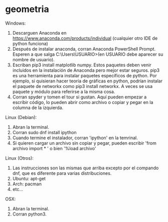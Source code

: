 # geometria

Windows:

  1. Descarguen Anaconda en https://www.anaconda.com/products/individual (cualquier otro IDE de python funciona)
  2. Después de instalar anaconda, corran Anaconda PowerShell Prompt. Esperen a que salga C:\Users\USUARIO>(en USUARIO debe aparecer su nombre de usuario).
  3. Escriban pip3 install matplotlib numpy. Estos paquetes deben venir incluidos en la instalación de Anaconda pero mejor estar seguros. pip3 es una herramienta para instalar paquetes específicos de python. Por ejemplo, si quisieran hacer teoría de gráficas en python, podrían instalar el paquete de networkx como pip3 install networkx. A veces se usa paquete y módulo para referirse a la misma cosa.
  4. Corran spyder y tomen el tour si gustan. Aquí pueden empezar a escribir código, lo pueden abrir como archivo o copiar y pegar en la columna de la izquierda.

Linux (Debian):
  1. Abran la terminal.
  2. Corran sudo dnf install ipython
  3. Cuando termine el instalador, corran 'ipython' en la temrinal.
  4. Si quieren cargar un archivo sin copiar y pegar, pueden escribir 'from archivo import * ' o bien '%load archivo'

Linux (Otros):
  1. Las instrucciones son las mismas que arriba excepto por el compando dnf, que es diferente para varias distribuciones.
  2. Ubuntu: apt-get
  3. Arch: pacman
  4. etc...

OSX:
  1. Abran la terminal.
  2. Corran python3.
